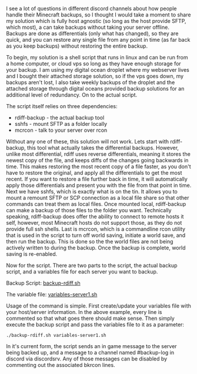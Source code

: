 I see a lot of questions in different discord channels about how people handle their Minecraft backups, so I thought I would take a moment to share my solution which is fully host agnostic (so long as the host provide SFTP, which most), a can take backups without taking your server offline. Backups are done as differentials (only what has changed), so they are quick, and you can restore any single file from any point in time (as far back as you keep backups) without restoring the entire backup.

To begin, my solution is a shell script that runs in linux and can be run from a home computer, or cloud vps so long as they have enough storage for your backup. I am using my digital ocean droplet where my webserver lives and I bought their attached storage solution, so if the vps goes down, my backups aren't lost, I also take weekly backups of the droplet and the attached storage through digital oceans provided backup solutions for an additional level of redundancy. On to the actual script.

The script itself relies on three dependencies: 

* rdiff-backup - the actual backup tool
* sshfs - mount SFTP as a folder locally
* mcrcon - talk to your server over rcon

Without any one of these, this solution will not work. Lets start with rdiff-backup, this tool what actually takes the differential backups. However, unlike most differential, rdiff uses reverse differentials, meaning it stores the newest copy of the file, and keeps diffs of the changes going backwards in time. This makes restoring the most recent copy of a file faster, as you don't have to restore the original, and apply all the differentials to get the most recent. If you want to restore a file further back in time, it will automatically apply those differentials and present you with the file from that point in time. Next we have sshfs, which is exactly what is on the tin. It allows you to mount a remount SFTP or SCP connection as a local file share so that other commands can treat them as local files. Once mounted local, rdiff-backup can make a backup of those files to the folder you want. Technically speaking, rdiff-backup does offer the ability to connect to remote hosts it self, however, most Minecraft hosts do not support those, as they do not provide full ssh shells. Last is mcrcon, which is a commandline rcon utility that is used in the script to turn off world saving, initiate a world save, and then run the backup. This is done so the the world files are not being actively written to during the backup. Once the backup is complete, world saving is re-enabled.

Now for the script. There are two parts to the script, the actual backup script, and a variables file for each server you want to backup.

Backup Script: [backup-rdiff.sh](https://backup-rdiff.sh)



The variable file: [variables-server1.sh](https://variables-server1.sh)


Usage of the command is simple. First create/update your variables file with your host/server information. In the above example, every line is commented so that what goes there should make sense. Then simply execute the backup script and pass the variables file to it as a parameter:

    ./backup-rdiff.sh variables-server1.sh

In it's current form, the script sends an in game message to the server being backed up, and a message to a channel named #backup-log in discord via discordsrv. Any of those messages can be disabled by commenting out the associated bkrcon lines.